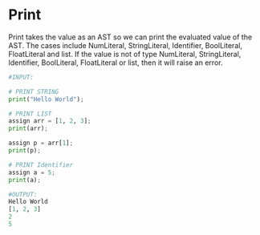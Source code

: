 # Print

Print takes the value as an AST so we can print the evaluated value of the AST. The cases include NumLiteral, StringLiteral, Identifier, BoolLiteral, FloatLiteral and list. If the value is not of type NumLiteral, StringLiteral, Identifier, BoolLiteral, FloatLiteral or list, then it will raise an error.

```python
#INPUT:

# PRINT STRING
print("Hello World");

# PRINT LIST
assign arr = [1, 2, 3];
print(arr);

assign p = arr[1];
print(p);

# PRINT Identifier
assign a = 5;
print(a);

```

```python
#OUTPUT:
Hello World
[1, 2, 3]
2
5
```



